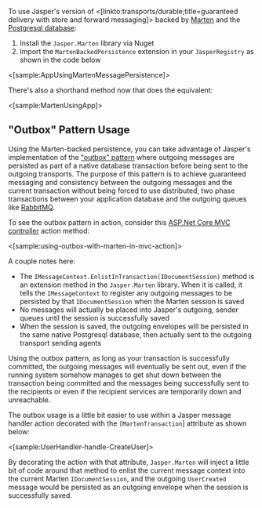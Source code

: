 <!--title:Marten Backed Message Persistence -->

To use Jasper's version of <[linkto:transports/durable;title=guaranteed delivery with store and forward messaging]> backed by
[Marten](https://jasperfx.github.io/marten) and the [Postgresql database](https://www.postgresql.org/):

1. Install the `Jasper.Marten` library via Nuget
1. Import the `MartenBackedPersistence` extension in your `JasperRegistry` as shown in the code below

<[sample:AppUsingMartenMessagePersistence]>

There's also a shorthand method now that does the equivalent:

<[sample:MartenUsingApp]>

## "Outbox" Pattern Usage

Using the Marten-backed persistence, you can take advantage of Jasper's implementation of the ["outbox" pattern](http://gistlabs.com/2014/05/the-outbox/) where outgoing messages are persisted as part of a native database transaction
before being sent to the outgoing transports. The purpose of this pattern is to achieve guaranteed messaging and consistency
between the outgoing messages and the current transaction without being forced to use distributed, two phase transactions
between your application database and the outgoing queues like [RabbitMQ](https://www.rabbitmq.com/).

To see the outbox pattern in action, consider this [ASP.Net Core MVC controller](https://docs.microsoft.com/en-us/aspnet/core/tutorials/first-mvc-app/adding-controller?view=aspnetcore-2.1) action method:

<[sample:using-outbox-with-marten-in-mvc-action]>

A couple notes here:

* The `IMessageContext.EnlistInTransaction(IDocumentSession)` method is an extension method in the `Jasper.Marten` library. When
  it is called, it tells the `IMessageContext` to register any outgoing messages to be persisted by that `IDocumentSession` when
  the Marten session is saved
* No messages will actually be placed into Jasper's outgoing, sender queues until the session is successfully saved
* When the session is saved, the outgoing envelopes will be persisted in the same native Postgresql database, then actually
  sent to the outgoing transport sending agents

Using the outbox pattern, as long as your transaction is successfully committed, the outgoing messages will eventually be sent out, even
if the running system somehow manages to get shut down between the transaction being committed and the messages being successfully
sent to the recipients or even if the recipient services are temporarily down and unreachable.

The outbox usage is a little bit easier to use within a Jasper message handler action decorated with the `[MartenTransaction`] attribute
as shown below:

<[sample:UserHandler-handle-CreateUser]>

By decorating the action with that attribute, `Jasper.Marten` will inject a little bit of code around that method to enlist the current
message context into the current Marten `IDocumentSession`, and the outgoing `UserCreated` message would be persisted as an outgoing envelope when the session is successfully saved.


